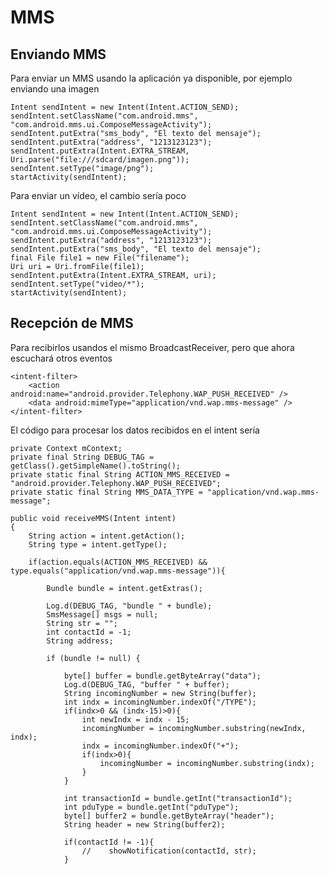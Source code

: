 # MMS

## Enviando MMS

Para enviar un MMS usando la aplicación ya disponible, por ejemplo enviando una imagen


    Intent sendIntent = new Intent(Intent.ACTION_SEND);
    sendIntent.setClassName("com.android.mms", "com.android.mms.ui.ComposeMessageActivity");
    sendIntent.putExtra("sms_body", "El texto del mensaje");
    sendIntent.putExtra("address", "1213123123");
    sendIntent.putExtra(Intent.EXTRA_STREAM, Uri.parse("file:///sdcard/imagen.png"));
    sendIntent.setType("image/png");
    startActivity(sendIntent);


Para enviar un vídeo, el cambio sería poco


    Intent sendIntent = new Intent(Intent.ACTION_SEND);
    sendIntent.setClassName("com.android.mms", "com.android.mms.ui.ComposeMessageActivity");
    sendIntent.putExtra("address", "1213123123");
    sendIntent.putExtra("sms_body", "El texto del mensaje");
    final File file1 = new File("filename");
    Uri uri = Uri.fromFile(file1);
    sendIntent.putExtra(Intent.EXTRA_STREAM, uri);
    sendIntent.setType("video/*");
    startActivity(sendIntent);

## Recepción de MMS

Para recibirlos usandos el mismo BroadcastReceiver, pero que ahora escuchará otros eventos

    <intent-filter>
        <action android:name="android.provider.Telephony.WAP_PUSH_RECEIVED" />
        <data android:mimeType="application/vnd.wap.mms-message" />
    </intent-filter>

El código para procesar los datos recibidos en el intent sería


    private Context mContext;
    private final String DEBUG_TAG = getClass().getSimpleName().toString();
    private static final String ACTION_MMS_RECEIVED = "android.provider.Telephony.WAP_PUSH_RECEIVED";
    private static final String MMS_DATA_TYPE = "application/vnd.wap.mms-message";

    public void receiveMMS(Intent intent)
    {
        String action = intent.getAction();
        String type = intent.getType();

        if(action.equals(ACTION_MMS_RECEIVED) && type.equals("application/vnd.wap.mms-message")){

            Bundle bundle = intent.getExtras();

            Log.d(DEBUG_TAG, "bundle " + bundle);
            SmsMessage[] msgs = null;
            String str = "";
            int contactId = -1;
            String address;

            if (bundle != null) {

                byte[] buffer = bundle.getByteArray("data");
                Log.d(DEBUG_TAG, "buffer " + buffer);
                String incomingNumber = new String(buffer);
                int indx = incomingNumber.indexOf("/TYPE");
                if(indx>0 && (indx-15)>0){
                    int newIndx = indx - 15;
                    incomingNumber = incomingNumber.substring(newIndx, indx);
                    indx = incomingNumber.indexOf("+");
                    if(indx>0){
                        incomingNumber = incomingNumber.substring(indx);
                    }
                }

                int transactionId = bundle.getInt("transactionId");
                int pduType = bundle.getInt("pduType");
                byte[] buffer2 = bundle.getByteArray("header");
                String header = new String(buffer2);

                if(contactId != -1){
                    //    showNotification(contactId, str);
                }
